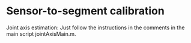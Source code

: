 # Sensor-to-segment calibration

Joint axis estimation: Just follow the instructions in the comments in the main script jointAxisMain.m.
